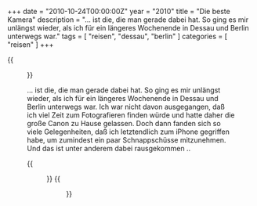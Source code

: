 +++
date = "2010-10-24T00:00:00Z"
year = "2010"
title = "Die beste Kamera"
description = "... ist die, die man gerade dabei hat. So ging es mir unlängst wieder, als ich für ein längeres Wochenende in Dessau und Berlin unterwegs war."
tags = [ "reisen", "dessau", "berlin" ]
categories = [ "reisen" ]
+++

{{<figure src="/images/2010/IMG_0355.jpg" title="Herbst I">}}

... ist die, die man gerade dabei hat. So ging es mir unlängst wieder, als ich für ein längeres Wochenende in Dessau und Berlin unterwegs war. Ich war nicht davon ausgegangen, daß ich viel Zeit zum Fotografieren finden würde und hatte daher die große Canon zu Hause gelassen. Doch dann fanden sich so viele Gelegenheiten, daß ich letztendlich zum iPhone gegriffen habe, um zumindest ein paar Schnappschüsse mitzunehmen. Und das ist unter anderem dabei rausgekommen ..

{{<figure src="/images/2010/IMG_0369.jpg" title="Herbst II">}}
{{<figure src="/images/2010/IMG_0357.jpg" title="Seltsamer Vogel">}}
